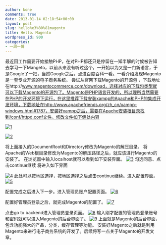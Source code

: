 ```yaml
---
author: kone
comments: true
date: 2013-01-14 02:18:54+00:00
layout: post
slug: hello%e3%80%81magento
title: Hello、Magento
wordpress_id: 900
categories:
- 一周一博
---
```


最近因工作需要开始接触PHP，在对PHP都还只是停留在一知半解的时候被告知去学习一下Mangeto，以前从来没有听过这个，一开始以为又是一门新语言，于是Google了一把，当然Google之后，点进百度百科一看。一看介绍发现Magento是一套专业开源的电子商务系统。
尝试从官网下载Magento的开源包 ，下载地址在http://www.magentocommerce.com/download，选择对应的下载包类型就可以下载Magento的开源包了。Magento是PHP语言开发的，所以理所当然需要在PHP的开发环境下运行，在这里推荐下载安装xampp的Apache和PHP的集成开发环境，下载地址在http://www.apachefriends.org/zh_cn/xampp-windows.html#1787，安装好xampp之后，需要在Apache安装根目录找到/conf/httpd.conf文件。修改文件如下俩处内容

[![1](http://w112986.s72.chinaccnet.cn/wp-content/uploads/2013/01/1.png)](http://w112986.s72.chinaccnet.cn/one-blog-a-week/hello%e3%80%81magento/attachment/1-2/#main)

[![2](http://w112986.s72.chinaccnet.cn/wp-content/uploads/2013/01/2.png)](http://w112986.s72.chinaccnet.cn/one-blog-a-week/hello%e3%80%81magento/attachment/2-3/#main)

将上面接入的DocumentRoot和Directory修改为Magento的解压目录。
将Apache的Web根目录修改为Magento的解压路径之后，就应该进行Magento的安装了。
在浏览器中输入localhost就可以看到如下安装界面。
[![3](http://w112986.s72.chinaccnet.cn/wp-content/uploads/2013/01/3.png)](http://w112986.s72.chinaccnet.cn/one-blog-a-week/hello%e3%80%81magento/attachment/3-2/#main)
勾选同意、点击continue继续
将进入如下界面

[![4](http://w112986.s72.chinaccnet.cn/wp-content/uploads/2013/01/4.png)](http://w112986.s72.chinaccnet.cn/one-blog-a-week/hello%e3%80%81magento/attachment/4-2/#main)
此处可以按地区选择，按地区选择之后点击continue继续。进入配置界面。
[![5](http://w112986.s72.chinaccnet.cn/wp-content/uploads/2013/01/5.png)](http://w112986.s72.chinaccnet.cn/one-blog-a-week/hello%e3%80%81magento/attachment/5-2/#main)

配置完成之后进入下一步。进入管理员账户配置页面。
[![6](http://w112986.s72.chinaccnet.cn/wp-content/uploads/2013/01/6.png)](http://w112986.s72.chinaccnet.cn/one-blog-a-week/hello%e3%80%81magento/attachment/6-2/#main)

配置好管理员登录之后，就完成Magento的配置了。
[![7](http://w112986.s72.chinaccnet.cn/wp-content/uploads/2013/01/7.png)](http://w112986.s72.chinaccnet.cn/one-blog-a-week/hello%e3%80%81magento/attachment/7-2/#main)

点击go to backend进入管理员登录页面。
[![8](http://w112986.s72.chinaccnet.cn/wp-content/uploads/2013/01/8.png)](http://w112986.s72.chinaccnet.cn/one-blog-a-week/hello%e3%80%81magento/attachment/8-2/#main)
输入刚才配置的管理员登录账号和密码就可以进入Magento的后台界面了。
[![9](http://w112986.s72.chinaccnet.cn/wp-content/uploads/2013/01/9.png)](http://w112986.s72.chinaccnet.cn/one-blog-a-week/hello%e3%80%81magento/attachment/9-2/#main)
上面就是Magento的后台界面，包含功能强大的产品，分类，缓存管理等功能。
安装好Magento之后就是利用Magento来进行电子商务系统的开发了。后续将写一点关于Magento的开发文章。
